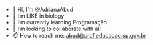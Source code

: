 - 👋 Hi, I’m @AdrianaAbud
- 👀 I’m LIKE in biology
- 🌱 I’m currently learning Programação
- 💞️ I’m looking to collaborate with all
- 📫 How to reach me: abud@prof.educacao.sp.gov.br

<!---
AdrianaAbud/AdrianaAbud is a ✨ special ✨ repository because its `README.md` (this file) appears on your GitHub profile.
You can click the Preview link to take a look at your changes.
--->
